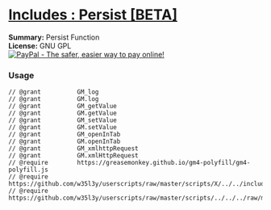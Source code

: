 
# [Includes : Persist [BETA]](.)

**Summary:** Persist Function<br />
**License:** GNU GPL<br />
[![PayPal - The safer, easier way to pay online!](https://www.paypalobjects.com/en_US/i/btn/btn_donate_SM.gif "PayPal - The safer, easier way to pay online!")](https://goo.gl/DNfg2w)
### Usage
```
// @grant          GM_log
// @grant          GM.log
// @grant          GM_getValue
// @grant          GM.getValue
// @grant          GM_setValue
// @grant          GM.setValue
// @grant          GM_openInTab
// @grant          GM.openInTab
// @grant          GM_xmlhttpRequest
// @grant          GM.xmlHttpRequest
// @require        https://greasemonkey.github.io/gm4-polyfill/gm4-polyfill.js
// @require        https://github.com/w35l3y/userscripts/raw/master/scripts/X/../../includes/Includes_XPath/63808.user.js
// @require        https://github.com/w35l3y/userscripts/raw/master/scripts/../../../raw/master/includes/Includes_Persist_[BETA]/154322.user.js
```

